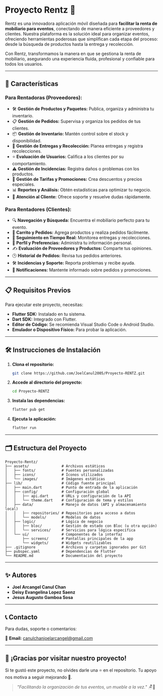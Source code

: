 # Proyecto Rentz 🎉

Rentz es una innovadora aplicación móvil diseñada para **facilitar la renta de mobiliario para eventos**, conectando de manera eficiente a proveedores y clientes. Nuestra plataforma es la solución ideal para organizar eventos, ofreciendo herramientas poderosas que simplifican cada etapa del proceso: desde la búsqueda de productos hasta la entrega y recolección.

Con Rentz, transformamos la manera en que se gestiona la renta de mobiliario, asegurando una experiencia fluida, profesional y confiable para todos los usuarios.

---

## 🚀 Características

### Para Rentadoras (Proveedores):
- 🛠️ **Gestión de Productos y Paquetes:** Publica, organiza y administra tu inventario.
- 📋 **Gestión de Pedidos:** Supervisa y organiza los pedidos de tus clientes.
- 📦 **Gestión de Inventario:** Mantén control sobre el stock y disponibilidad.
- 🚚 **Gestión de Entregas y Recolección:** Planea entregas y registra recolecciones.
- ⭐ **Evaluación de Usuarios:** Califica a los clientes por su comportamiento.
- ⚠️ **Gestión de Incidencias:** Registra daños o problemas con los productos.
- 💸 **Gestión de Tarifas y Promociones:** Crea descuentos y precios especiales.
- 📊 **Reportes y Análisis:** Obtén estadísticas para optimizar tu negocio.
- 💬 **Atención al Cliente:** Ofrece soporte y resuelve dudas rápidamente.

### Para Rentadores (Clientes):
- 🔍 **Navegación y Búsqueda:** Encuentra el mobiliario perfecto para tu evento.
- 🛒 **Carrito y Pedidos:** Agrega productos y realiza pedidos fácilmente.
- 📍 **Seguimiento en Tiempo Real:** Monitorea entregas y recolecciones.
- 👤 **Perfil y Preferencias:** Administra tu información personal.
- ✍️ **Evaluación de Proveedores y Productos:** Comparte tus opiniones.
- 🕒 **Historial de Pedidos:** Revisa tus pedidos anteriores.
- 🛠️ **Incidencias y Soporte:** Reporta problemas y recibe ayuda.
- 🔔 **Notificaciones:** Mantente informado sobre pedidos y promociones.

---

## 📋 Requisitos Previos

Para ejecutar este proyecto, necesitas:

- **Flutter SDK:** Instalado en tu sistema.
- **Dart SDK:** Integrado con Flutter.
- **Editor de Código:** Se recomienda Visual Studio Code o Android Studio.
- **Emulador o Dispositivo Físico:** Para probar la aplicación.

---

## 🛠️ Instrucciones de Instalación

1. **Clona el repositorio:**
   ```bash
   git clone https://github.com/JoelCanul2005/Proyecto-RENTZ.git
   ```

2. **Accede al directorio del proyecto:**
   ```bash
   cd Proyecto-RENTZ
   ```

3. **Instala las dependencias:**
   ```bash
   flutter pub get
   ```

4. **Ejecuta la aplicación:**
   ```bash
   flutter run
   ```

---

## 🗂️ Estructura del Proyecto

```plaintext
Proyecto-Rentz/
├── assets/               # Archivos estáticos
│   ├── fonts/            # Fuentes personalizadas
│   ├── icons/            # Íconos utilizados
│   └── images/           # Imágenes estáticas
├── lib/                  # Código fuente principal
│   ├── main.dart         # Punto de entrada de la aplicación
│   ├── config/           # Configuración global
│   │   ├── api.dart      # URLs y configuración de la API
│   │   └── theme.dart    # Configuración de tema y estilos
│   ├── data/             # Manejo de datos (API y almacenamiento local)
│   │   ├── repositories/ # Repositorios para acceso a datos
│   │   └── models/       # Modelos de datos
│   ├── logic/            # Lógica de negocio
│   │   ├── bloc/         # Gestión de estado con Bloc (u otra opción)
│   │   └── services/     # Servicios para lógica específica
│   └── ui/               # Componentes de la interfaz
│       ├── screens/      # Pantallas principales de la app
│       └── widgets/      # Widgets reutilizables
├── .gitignore            # Archivos y carpetas ignorados por Git
├── pubspec.yaml          # Dependencias de Flutter
└── README.md             # Documentación del proyecto
```

---

## ✨ Autores

- **Joel Arcangel Canul Chan**
- **Deisy Evangelina Lopez Saenz**
- **Jesus Augusto Gamboa Sosa**

---

## 📞 Contacto

Para dudas, soporte o comentarios:

📧 **Email:** [canulchanjoelarcangel@gmail.com](mailto:canulchanjoelarcangel@gmail.com)

---

## 🌟 ¡Gracias por visitar nuestro proyecto!

Si te gustó este proyecto, no olvides darle una ⭐ en el repositorio. Tu apoyo nos motiva a seguir mejorando 🚀.

> _"Facilitando la organización de tus eventos, un mueble a la vez."_ 🪑🎊
